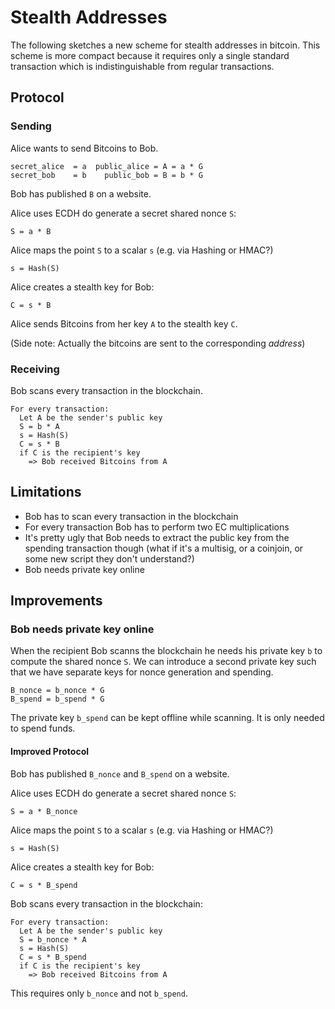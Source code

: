 # Stealth Addresses

The following sketches a new scheme for stealth addresses in bitcoin. This scheme is more compact because it requires only a single standard transaction which is indistinguishable from regular transactions. 

## Protocol 

### Sending
Alice wants to send Bitcoins to Bob. 

```
secret_alice  = a  public_alice = A = a * G 
secret_bob    = b    public_bob = B = b * G 
```
Bob has published `B` on a website.

Alice uses ECDH do generate a secret shared nonce `S`:
```
S = a * B 
```
Alice maps the point `S` to a scalar `s` (e.g. via Hashing or HMAC?)
```
s = Hash(S)
```
Alice creates a stealth key for Bob:
```
C = s * B
```
Alice sends Bitcoins from her key `A` to the stealth key `C`. 

(Side note: Actually the bitcoins are sent to the corresponding *address*)

### Receiving
Bob scans every transaction in the blockchain. 
```
For every transaction: 
  Let A be the sender's public key
  S = b * A
  s = Hash(S)
  C = s * B
  if C is the recipient's key
    => Bob received Bitcoins from A
```


## Limitations 
- Bob has to scan every transaction in the blockchain 
- For every transaction Bob has to perform two EC multiplications
- It's pretty ugly that Bob needs to extract the public key from the spending transaction though (what if it's a multisig, or a coinjoin, or some new script they don't understand?) 
- Bob needs private key online

## Improvements 

### Bob needs private key online
When the recipient Bob scanns the blockchain he needs his private key `b` to compute the shared nonce `S`. 
We can introduce a second private key such that we have separate keys for nonce generation and spending.
```
B_nonce = b_nonce * G
B_spend = b_spend * G
```
The private key `b_spend` can be kept offline while scanning. It is only needed to spend funds.

#### Improved Protocol 
Bob has published `B_nonce` and `B_spend` on a website.

Alice uses ECDH do generate a secret shared nonce `S`:
```
S = a * B_nonce 
```
Alice maps the point `S` to a scalar `s` (e.g. via Hashing or HMAC?)
```
s = Hash(S)
```
Alice creates a stealth key for Bob:
```
C = s * B_spend
```

Bob scans every transaction in the blockchain: 
```
For every transaction: 
  Let A be the sender's public key
  S = b_nonce * A
  s = Hash(S)
  C = s * B_spend
  if C is the recipient's key
    => Bob received Bitcoins from A
```
This requires only `b_nonce` and not `b_spend`.
